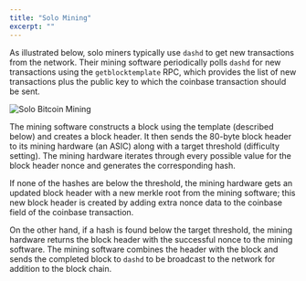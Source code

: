```yaml
---
title: "Solo Mining"
excerpt: ""
---
```

As illustrated below, solo miners typically use `dashd` to get new transactions from the network. Their mining software periodically polls `dashd` for new transactions using the `getblocktemplate` RPC, which provides the list of new transactions plus the public key to which the coinbase transaction should be sent.

![Solo Bitcoin Mining](https://dash-docs.github.io/img/dev/en-solo-mining-overview.svg)

The mining software constructs a block using the template (described below) and creates a block header. It then sends the 80-byte block header to its mining hardware (an ASIC) along with a target threshold (difficulty setting). The mining hardware iterates through every possible value for the block header nonce and generates the corresponding hash.

If none of the hashes are below the threshold, the mining hardware gets an updated block header with a new merkle root from the mining software;
this new block header is created by adding extra nonce data to the coinbase field of the coinbase transaction.

On the other hand, if a hash is found below the target threshold, the mining hardware returns the block header with the successful nonce to the mining software. The mining software combines the header with the block and sends the completed block to `dashd` to be broadcast to the network for addition to the block chain.
